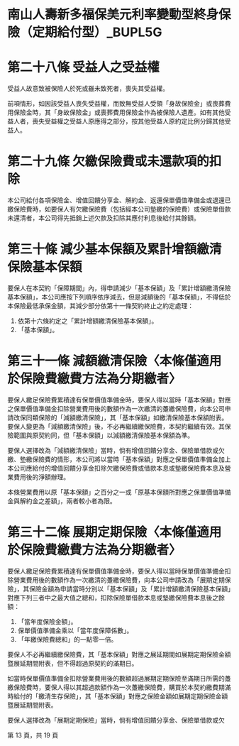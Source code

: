 # 南山人壽新多福保美元利率變動型終身保險（定期給付型）_BUPL5G

# 第二十八條   受益人之受益權

受益人故意致被保險人於死或雖未致死者，喪失其受益權。

前項情形，如因該受益人喪失受益權，而致無受益人受領「身故保險金」或喪葬費用保險金時，其「身故保險金」或喪葬費用保險金作為被保險人遺產。如有其他受益人者，喪失受益權之受益人原應得之部分，按其他受益人原約定比例分歸其他受益人。

# 第二十九條   欠繳保險費或未還款項的扣除

本公司給付各項保險金、增值回饋分享金、解約金、返還保單價值準備金或退還已繳保險費時，如要保人有欠繳保險費（包括經本公司墊繳的保險費）或保險單借款未還清者，本公司得先抵銷上述欠款及扣除其應付利息後給付其餘額。

# 第三十條  減少基本保額及累計增額繳清保險基本保額

要保人在本契約「保障期間」內，得申請減少「基本保額」及「累計增額繳清保險基本保額」，本公司應按下列順序依序減去，但是減額後的「基本保額」，不得低於本保險最低承保金額，其減少部分依第十一條契約終止之約定處理：

1. 依第十六條約定之「累計增額繳清保險基本保額」。
2. 「基本保額」。

# 第三十一條   減額繳清保險〈本條僅適用於保險費繳費方法為分期繳者〉

要保人繳足保險費累積達有保單價值準備金時，要保人得以當時「基本保額」對應之保單價值準備金扣除營業費用後的數額作為一次繳清的躉繳保險費，向本公司申請改保同類保險的「減額繳清保險」，其「基本保額」如繳清保險基本保額附表。要保人變更為「減額繳清保險」後，不必再繼續繳保險費，本契約繼續有效。其保險範圍與原契約同，但「基本保額」以減額繳清保險基本保額為準。

要保人選擇改為「減額繳清保險」當時，倘有增值回饋分享金、保險單借款或欠繳、墊繳保險費的情形，本公司將以當時「基本保額」對應之保單價值準備金加上本公司應給付的增值回饋分享金扣除欠繳保險費或借款本息或墊繳保險費本息及營業費用後的淨額辦理。

本條營業費用以原「基本保額」之百分之一或「原基本保額所對應之保單價值準備金與解約金之差額」，兩者較小者為限。

# 第三十二條   展期定期保險〈本條僅適用於保險費繳費方法為分期繳者〉

要保人繳足保險費累積達有保單價值準備金時，要保人得以當時保單價值準備金扣除營業費用後的數額作為一次繳清的躉繳保險費，向本公司申請改為「展期定期保險」，其保險金額為申請當時分別以「基本保額」及「累計增額繳清保險基本保額」對應下列三者中之最大值之總和，扣除保險單借款本息或墊繳保險費本息後之餘額：

1. 「當年度保險金額」。
2. 保單價值準備金乘以「當年度保障係數」。
3. 「年繳保險費總和」的一點零一倍。

要保人不必再繼續繳保險費，其「基本保額」對應之展延期間如展期定期保險金額暨展延期間附表，但不得超過原契約的滿期日。

如當時保單價值準備金扣除營業費用後的數額超過展期定期保險至滿期日所需的躉繳保險費時，要保人得以其超過款額作為一次躉繳保險費，購買於本契約繳費期滿時給付的「繳清生存保險」，其「基本保額」對應之保險金額如展期定期保險金額暨展延期間附表。

要保人選擇改為「展期定期保險」當時，倘有增值回饋分享金、保險單借款或欠

第 13 頁，共 19 頁